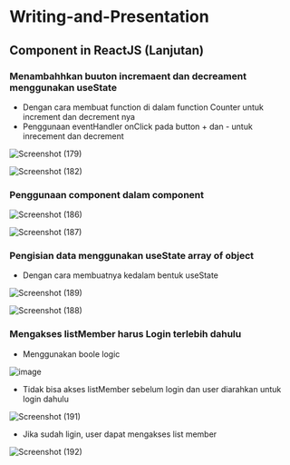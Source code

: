 # Writing-and-Presentation

## **Component in ReactJS (Lanjutan)**

### **Menambahhkan buuton incremaent dan decreament menggunakan useState**
- Dengan cara membuat function di dalam function Counter untuk increment dan decrement nya
- Penggunaan eventHandler onClick pada button + dan - untuk inrecement dan decrement

![Screenshot (179)](https://user-images.githubusercontent.com/85721113/198941145-701de0dc-4a12-45d0-81c9-c6306fd1670a.png)

![Screenshot (182)](https://user-images.githubusercontent.com/85721113/198941472-366a3281-be7b-4dec-8d90-ecfc5ad488dd.png)

### **Penggunaan component dalam component**

![Screenshot (186)](https://user-images.githubusercontent.com/85721113/198942071-611daedc-2178-4420-adcd-7aa63e222619.png)

![Screenshot (187)](https://user-images.githubusercontent.com/85721113/198942404-76671b31-3256-453f-a10e-c098c98bb09b.png)

### **Pengisian data menggunakan useState array of object**

- Dengan cara membuatnya kedalam bentuk useState

![Screenshot (189)](https://user-images.githubusercontent.com/85721113/198942990-711bd350-a5e3-4fb0-9391-c72c9c6a020b.png)

![Screenshot (188)](https://user-images.githubusercontent.com/85721113/198943043-f2e347c5-8f94-4c8a-908d-2179c5779586.png)

### **Mengakses listMember harus Login terlebih dahulu**
- Menggunakan boole logic

![image](https://user-images.githubusercontent.com/85721113/198944046-2e1436dc-f7da-47a4-9253-575140bcbf1b.png)

- Tidak bisa akses listMember sebelum login dan user diarahkan untuk login dahulu

![Screenshot (191)](https://user-images.githubusercontent.com/85721113/198944233-a7f07dfb-6fc1-404d-8738-bc0aa1f8fe64.png)

- Jika sudah ligin, user dapat mengakses list member

![Screenshot (192)](https://user-images.githubusercontent.com/85721113/198944320-1c5078cc-391e-4e0e-88f2-41ce05e62053.png)





